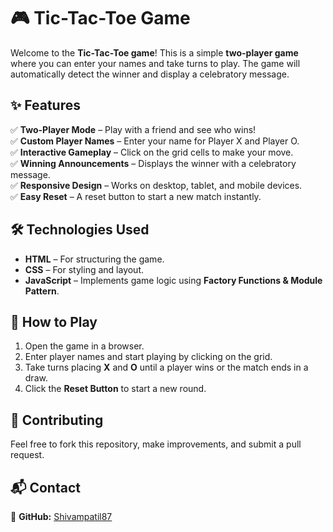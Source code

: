 # 🎮 Tic-Tac-Toe Game  

Welcome to the **Tic-Tac-Toe game**! This is a simple **two-player game** where you can enter your names and take turns to play. The game will automatically detect the winner and display a celebratory message.  

## ✨ Features  

✅ **Two-Player Mode** – Play with a friend and see who wins!  
✅ **Custom Player Names** – Enter your name for Player X and Player O.  
✅ **Interactive Gameplay** – Click on the grid cells to make your move.  
✅ **Winning Announcements** – Displays the winner with a celebratory message.  
✅ **Responsive Design** – Works on desktop, tablet, and mobile devices.  
✅ **Easy Reset** – A reset button to start a new match instantly.  

## 🛠️ Technologies Used  

- **HTML** – For structuring the game.  
- **CSS** – For styling and layout.  
- **JavaScript** – Implements game logic using **Factory Functions & Module Pattern**.  

## 🚀 How to Play  

1. Open the game in a browser.  
2. Enter player names and start playing by clicking on the grid.  
3. Take turns placing **X** and **O** until a player wins or the match ends in a draw.  
4. Click the **Reset Button** to start a new round.   

## 🤝 Contributing  

Feel free to fork this repository, make improvements, and submit a pull request.  

## 📬 Contact  

🔗 **GitHub:** [Shivampatil87](https://github.com/Shivampatil87)  
